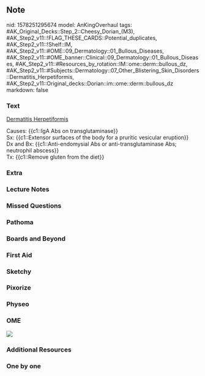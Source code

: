 ## Note
nid: 1578251295674
model: AnKingOverhaul
tags: #AK_Original_Decks::Step_2::Cheesy_Dorian_(M3), #AK_Step2_v11::!FLAG_THESE_CARDS::Potential_duplicates, #AK_Step2_v11::!Shelf::IM, #AK_Step2_v11::#OME::09_Dermatology::01_Bullous_Diseases, #AK_Step2_v11::#OME_banner::Clinical::09_Dermatology::01_Bullous_Diseases, #AK_Step2_v11::#Resources_by_rotation::IM::ome::derm::bullous_dz, #AK_Step2_v11::#Subjects::Dermatology::07_Other_Blistering_Skin_Disorders::Dermatitis_Herpetiformis, #AK_Step2_v11::Original_decks::Dorian::im::ome::derm::bullous_dz
markdown: false

### Text
<u>Dermatitis Herpetiformis</u>
<div>
  <div>
    Causes: {{c1::IgA Abs on transglutaminase}}
  </div>
  <div>
    Sx: {{c1::Extensor surfaces of the body for a pruritic
    vesicular eruption}}
  </div>
  <div>
    Dx and Bx: {{c1::Anti-endomysial Abs or anti-transglutaminase
    Abs; neutrophil abscess}}
  </div>
  <div>
    Tx: {{c1::Remove gluten from the diet}}
  </div>
</div>

### Extra


### Lecture Notes


### Missed Questions


### Pathoma


### Boards and Beyond


### First Aid


### Sketchy


### Pixorize


### Physeo


### OME
<div class="ome-widget">
  <a href=
  "https://onlinemeded.org/spa/dermatology/bullous-diseases/acquire?ref=anki">
  <img src="_OME_AnkiFlashcards_Lesson_1.png"></a>
</div>

### Additional Resources


### One by one

